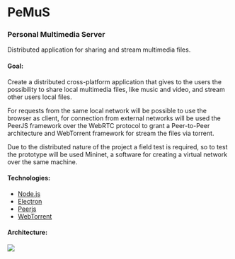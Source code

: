 # PeMuS

### Personal Multimedia Server

Distributed application for sharing and stream multimedia files.


#### Goal: 

Create a distributed cross-platform application that gives to the users the possibility to share local multimedia files, like music and video, and stream other users local files.

For requests from the same local network will be possible to use the browser as client, for connection from external networks will be used the PeerJS framework over the WebRTC protocol to grant a Peer-to-Peer architecture and WebTorrent framework for stream the files via torrent.

Due to the distributed nature of the project a field test is required, so to test the prototype will be used Mininet, a software for creating a virtual network over the same machine.


#### Technologies:
- [Node.js](https://nodejs.org/it/)	
- [Electron](https://electronjs.org/)
- [Peerjs](https://github.com/peers/peerjs)
- [WebTorrent](https://webtorrent.io/intro)



#### Architecture:

![](https://image.ibb.co/m0pXLd/Untitled.png)


